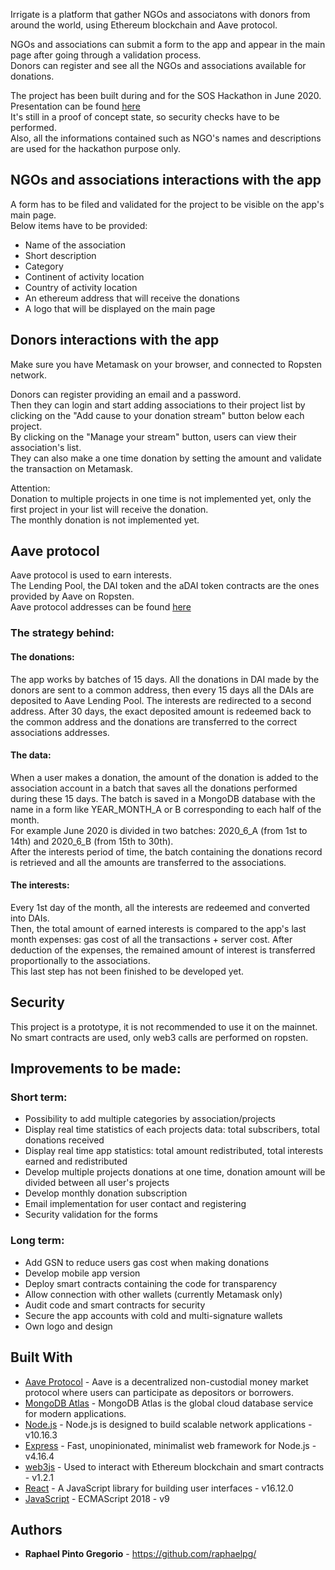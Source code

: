 Irrigate is a platform that gather NGOs and associatons with donors from around the world, using Ethereum blockchain and Aave protocol.  

NGOs and associations can submit a form to the app and appear in the main page after going through a validation process.  
Donors can register and see all the NGOs and associations available for donations.  

The project has been built during and for the SOS Hackathon in June 2020.  
Presentation can be found [here](https://docs.google.com/presentation/d/1Tvb5E9A6eEexZ1a7a1ZowvF8ps70dvDOYdWD1HJts30/edit?usp=sharing)  
It's still in a proof of concept state, so security checks have to be performed.  
Also, all the informations contained such as NGO's names and descriptions are used for the hackathon purpose only.   


## NGOs and associations interactions with the app  

A form has to be filed and validated for the project to be visible on the app's main page.  
Below items have to be provided:  
* Name of the association  
* Short description  
* Category  
* Continent of activity location  
* Country of activity location  
* An ethereum address that will receive the donations  
* A logo that will be displayed on the main page  


## Donors interactions with the app  

Make sure you have Metamask on your browser, and connected to Ropsten network.  

Donors can register providing an email and a password.  
Then they can login and start adding associations to their project list by clicking on the "Add cause to your donation stream" button below each project.  
By clicking on the "Manage your stream" button, users can view their association's list.  
They can also make a one time donation by setting the amount and validate the transaction on Metamask.  

Attention:  
Donation to multiple projects in one time is not implemented yet, only the first project in your list will receive the donation.  
The monthly donation is not implemented yet.  


## Aave protocol  

Aave protocol is used to earn interests.  
The Lending Pool, the DAI token and the aDAI token contracts are the ones provided by Aave on Ropsten.  
Aave protocol addresses can be found [here](https://docs.aave.com/developers/deployed-contracts/deployed-contract-instances)  


### The strategy behind:    

#### The donations:  
The app works by batches of 15 days.
All the donations in DAI made by the donors are sent to a common address, then every 15 days all the DAIs are deposited to Aave Lending Pool.
The interests are redirected to a second address.
After 30 days, the exact deposited amount is redeemed back to the common address and the donations are transferred to the correct associations addresses.

#### The data:  
When a user makes a donation, the amount of the donation is added to the association account in a batch that saves all the donations performed during these 15 days. The batch is saved in a MongoDB database with the name in a form like YEAR_MONTH_A or B corresponding to each half of the month.  
For example June 2020 is divided in two batches: 2020_6_A (from 1st to 14th) and 2020_6_B (from 15th to 30th).   
After the interests period of time, the batch containing the donations record is retrieved and all the amounts are transferred to the associations.  

#### The interests:  
Every 1st day of the month, all the interests are redeemed and converted into DAIs.  
Then, the total amount of earned interests is compared to the app's last month expenses: gas cost of all the transactions + server cost.
After deduction of the expenses, the remained amount of interest is transferred proportionally to the associations.  
This last step has not been finished to be developed yet. 


## Security  

This project is a prototype, it is not recommended to use it on the mainnet.  
No smart contracts are used, only web3 calls are performed on ropsten.  


## Improvements to be made:  

### Short term:  
* Possibility to add multiple categories by association/projects  
* Display real time statistics of each projects data: total subscribers, total donations received   
* Display real time app statistics: total amount redistributed, total interests earned and redistributed  
* Develop multiple projects donations at one time, donation amount will be divided between all user's projects  
* Develop monthly donation subscription  
* Email implementation for user contact and registering  
* Security validation for the forms  

### Long term:  
* Add GSN to reduce users gas cost when making donations  
* Develop mobile app version  
* Deploy smart contracts containing the code for transparency    
* Allow connection with other wallets (currently Metamask only)  
* Audit code and smart contracts for security  
* Secure the app accounts with cold and multi-signature wallets  
* Own logo and design


## Built With

* [Aave Protocol](https://docs.aave.com/developers/) - Aave is a decentralized non-custodial money market protocol where users can participate as depositors or borrowers.  
* [MongoDB Atlas](https://www.mongodb.com/cloud/atlas) - MongoDB Atlas is the global cloud database service for modern applications.  
* [Node.js](https://nodejs.org/en/docs/) - Node.js is designed to build scalable network applications - v10.16.3  
* [Express](https://expressjs.com/en/4x/api.html) - Fast, unopinionated, minimalist web framework for Node.js - v4.16.4  
* [web3js](https://web3js.readthedocs.io/en/v1.2.1/web3.html) - Used to interact with Ethereum blockchain and smart contracts - v1.2.1  
* [React](https://reactjs.org/) - A JavaScript library for building user interfaces - v16.12.0  
* [JavaScript](https://developer.mozilla.org/en-US/docs/Web/JavaScript) - ECMAScript 2018 - v9  


## Authors

* **Raphael Pinto Gregorio** - https://github.com/raphaelpg/
